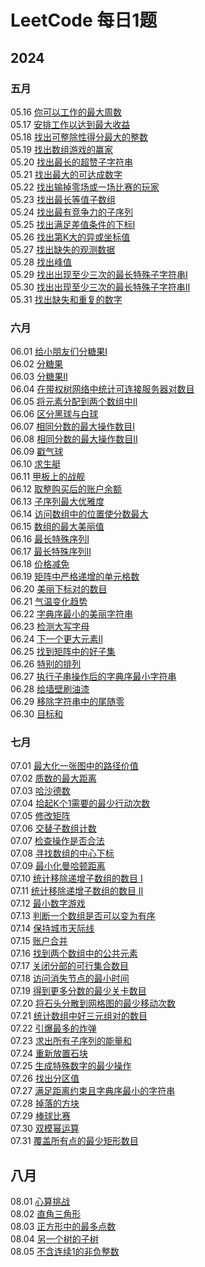 # LeetCode 每日1题

## 2024

### 五月

05.16 [你可以工作的最大周数](https://leetcode.cn/problems/maximum-number-of-weeks-for-which-you-can-work/description/?envType=daily-question&envId=2024-05-16)  
05.17 [安排工作以达到最大收益](https://leetcode.cn/problems/most-profit-assigning-work/description/?envType=daily-question&envId=2024-05-17)  
05.18 [找出可整除性得分最大的整数](https://leetcode.cn/problems/find-the-maximum-divisibility-score/description/?envType=daily-question&envId=2024-05-18)  
05.19 [找出数组游戏的赢家](https://leetcode.cn/problems/find-the-winner-of-an-array-game/description/?envType=daily-question&envId=2024-05-19)  
05.20 [找出最长的超赞子字符串](https://leetcode.cn/problems/find-longest-awesome-substring/description/?envType=daily-question&envId=2024-05-20)  
05.21 [找出最大的可达成数字](https://leetcode.cn/problems/find-the-maximum-achievable-number/description/?envType=daily-question&envId=2024-05-21)  
05.22 [找出输掉零场或一场比赛的玩家](https://leetcode.cn/problems/find-players-with-zero-or-one-losses/description/?envType=daily-question&envId=2024-05-22)  
05.23 [找出最长等值子数组](https://leetcode.cn/problems/find-the-longest-equal-subarray/description/?envType=daily-question&envId=2024-05-23)  
05.24 [找出最有竞争力的子序列](https://leetcode.cn/problems/find-the-most-competitive-subsequence/?envType=daily-question&envId=2024-05-25)  
05.25 [找出满足差值条件的下标I](https://leetcode.cn/problems/find-indices-with-index-and-value-difference-i/?envType=daily-question&envId=2024-05-25)  
05.26 [找出第K大的异或坐标值](https://leetcode.cn/problems/find-kth-largest-xor-coordinate-value/description/?envType=daily-question&envId=2024-05-26)  
05.27 [找出缺失的观测数据](https://leetcode.cn/problems/find-missing-observations/description/?envType=daily-question&envId=2024-05-27)    
05.28 [找出峰值](https://leetcode.cn/problems/find-the-peaks/description/?envType=daily-question&envId=2024-05-28)  
05.29 [找出出现至少三次的最长特殊子字符串Ⅰ](https://leetcode.cn/problems/find-longest-special-substring-that-occurs-thrice-i/description/?envType=daily-question&envId=2024-05-29)  
05.30 [找出出现至少三次的最长特殊子字符串Ⅱ](https://leetcode.cn/problems/find-longest-special-substring-that-occurs-thrice-ii/description/?envType=daily-question&envId=2024-05-30)  
05.31 [找出缺失和重复的数字](https://leetcode.cn/problems/find-missing-and-repeated-values/solutions/2792841/zhao-chu-que-shi-he-zhong-fu-de-shu-zi-b-zjw8/?envType=daily-question&envId=2024-05-31)

### 六月

06.01 [给小朋友们分糖果I](https://leetcode.cn/problems/distribute-candies-among-children-i/description/?envType=daily-question&envId=2024-06-01)  
06.02 [分糖果](https://leetcode.cn/problems/distribute-candies/description/?envType=daily-question&envId=2024-06-02)  
06.03 [分糖果Ⅱ](https://leetcode.cn/problems/distribute-candies-to-people/description/?envType=daily-question&envId=2024-06-03)  
06.04 [在带权树网络中统计可连接服务器对数目](https://leetcode.cn/problems/count-pairs-of-connectable-servers-in-a-weighted-tree-network/description/?envType=daily-question&envId=2024-06-04)   
06.05 [将元素分配到两个数组中Ⅱ](https://leetcode.cn/problems/distribute-elements-into-two-arrays-ii/description/?envType=daily-question&envId=2024-06-05)  
06.06 [区分黑球与白球](https://leetcode.cn/problems/separate-black-and-white-balls/description/?envType=daily-question&envId=2024-06-06)  
06.07 [相同分数的最大操作数目I](https://leetcode.cn/problems/maximum-number-of-operations-with-the-same-score-i/description/?envType=daily-question&envId=2024-06-07)  
06.08 [相同分数的最大操作数目II](https://leetcode.cn/problems/maximum-number-of-operations-with-the-same-score-ii/?envType=daily-question&envId=2024-06-08)  
06.09 [戳气球](https://leetcode.cn/problems/burst-balloons/?envType=daily-question&envId=2024-06-09)  
06.10 [求生艇](https://leetcode.cn/problems/boats-to-save-people/description/?envType=daily-question&envId=2024-06-10)  
06.11 [甲板上的战舰](https://leetcode.cn/problems/battleships-in-a-board/description/?envType=daily-question&envId=2024-06-11)  
06.12 [取整购买后的账户余额](https://leetcode.cn/problems/account-balance-after-rounded-purchase/description/?envType=daily-question&envId=2024-06-12)    
06.13 [子序列最大优雅度](https://leetcode.cn/problems/maximum-elegance-of-a-k-length-subsequence/description/?envType=daily-question&envId=2024-06-13)    
06.14 [访问数组中的位置使分数最大](https://leetcode.cn/problems/visit-array-positions-to-maximize-score/?envType=daily-question&envId=2024-06-14)  
06.15 [数组的最大美丽值](https://leetcode.cn/problems/maximum-beauty-of-an-array-after-applying-operation/description/?envType=daily-question&envId=2024-06-15)  
06.16 [最长特殊序列I](https://leetcode.cn/problems/longest-uncommon-subsequence-i/description/?envType=daily-question&envId=2024-06-16)  
06.17 [最长特殊序列Ⅱ](https://leetcode.cn/problems/longest-uncommon-subsequence-ii/description/?envType=daily-question&envId=2024-06-17)  
06.18 [价格减免](https://leetcode.cn/problems/apply-discount-to-prices/description/?envType=daily-question&envId=2024-06-18)  
06.19 [矩阵中严格递增的单元格数](https://leetcode.cn/problems/maximum-strictly-increasing-cells-in-a-matrix/description/?envType=daily-question&envId=2024-06-19)  
06.20 [美丽下标对的数目](https://leetcode.cn/problems/number-of-beautiful-pairs/description/?envType=daily-question&envId=2024-06-20)  
06.21 [气温变化趋势](https://leetcode.cn/problems/6CE719/description/?envType=daily-question&envId=2024-06-21)  
06.22 [字典序最小的美丽字符串](https://leetcode.cn/problems/lexicographically-smallest-beautiful-string/description/?envType=daily-question&envId=2024-06-22)  
06.23 [检测大写字母](https://leetcode.cn/problems/detect-capital/?envType=daily-question&envId=2024-06-23)  
06.24 [下一个更大元素Ⅱ](https://leetcode.cn/problems/next-greater-element-ii/?envType=daily-question&envId=2024-06-24)  
06.25 [找到矩阵中的好子集](https://leetcode.cn/problems/find-a-good-subset-of-the-matrix/description/?envType=daily-question&envId=2024-06-25)   
06.26 [特别的排列](https://leetcode.cn/problems/special-permutations/description/?envType=daily-question&envId=2024-06-26)  
06.27 [执行子串操作后的字典序最小字符串](https://leetcode.cn/problems/lexicographically-smallest-string-after-substring-operation/description/?envType=daily-question&envId=2024-06-27)  
06.28 [给墙壁刷油漆](https://leetcode.cn/problems/painting-the-walls/description/?envType=daily-question&envId=2024-06-28)  
06.29 [移除字符串中的尾随零](https://leetcode.cn/problems/remove-trailing-zeros-from-a-string/description/?envType=daily-question&envId=2024-06-29)  
06.30 [目标和](https://leetcode.cn/problems/target-sum/description/?envType=daily-question&envId=2024-06-30)

### 七月

07.01 [最大化一张图中的路径价值](https://leetcode.cn/problems/maximum-path-quality-of-a-graph/description/?envType=daily-question&envId=2024-07-01)  
07.02 [质数的最大距离](https://leetcode.cn/problems/maximum-prime-difference/description/?envType=daily-question&envId=2024-07-02)  
07.03 [哈沙德数](https://leetcode.cn/problems/harshad-number/?envType=daily-question&envId=2024-07-03)  
07.04 [拾起K个1需要的最少行动次数](https://leetcode.cn/problems/minimum-moves-to-pick-k-ones/description/?envType=daily-question&envId=2024-07-04)  
07.05 [修改矩阵](https://leetcode.cn/problems/modify-the-matrix/description/?envType=daily-question&envId=2024-07-05)  
07.06 [交替子数组计数](https://leetcode.cn/problems/count-alternating-subarrays/description/?envType=daily-question&envId=2024-07-06)  
07.07 [检查操作是否合法](https://leetcode.cn/problems/check-if-move-is-legal/description/?envType=daily-question&envId=2024-07-07)  
07.08 [寻找数组的中心下标](https://leetcode.cn/problems/find-pivot-index/description/?envType=daily-question&envId=2024-07-09)  
07.09 [最小化曼哈顿距离](https://leetcode.cn/problems/minimize-manhattan-distances/description/?envType=daily-question&envId=2024-07-09)  
07.10 [统计移除递增子数组的数目 I](https://leetcode.cn/problems/count-the-number-of-incremovable-subarrays-i/description/?envType=daily-question&envId=2024-07-10)  
07.11 [统计移除递增子数组的数目 Ⅱ](https://leetcode.cn/problems/count-the-number-of-incremovable-subarrays-ii/description/?envType=daily-question&envId=2024-07-11)  
07.12 [最小数字游戏](https://leetcode.cn/problems/minimum-number-game/description/?envType=daily-question&envId=2024-07-12)  
07.13 [判断一个数组是否可以变为有序](https://leetcode.cn/problems/find-if-array-can-be-sorted/?envType=daily-question&envId=2024-07-13)  
07.14 [保持城市天际线](https://leetcode.cn/problems/max-increase-to-keep-city-skyline/?envType=daily-question&envId=2024-07-14)  
07.15 [账户合并](https://leetcode.cn/problems/accounts-merge/?envType=daily-question&envId=2024-07-15)  
07.16 [找到两个数组中的公共元素](https://leetcode.cn/problems/find-common-elements-between-two-arrays/?envType=daily-question&envId=2024-07-16)  
07.17 [关闭分部的可行集合数目](https://leetcode.cn/problems/number-of-possible-sets-of-closing-branches/?envType=daily-question&envId=2024-07-17)  
07.18 [访问消失节点的最小时间](https://leetcode.cn/problems/minimum-time-to-visit-disappearing-nodes/description/?envType=daily-question&envId=2024-07-18)  
07.19 [得到更多分数的最少关卡数目](https://leetcode.cn/problems/minimum-levels-to-gain-more-points/?envType=daily-question&envId=2024-07-19)  
07.20 [将石头分散到网格图的最少移动次数](https://leetcode.cn/problems/minimum-moves-to-spread-stones-over-grid/?envType=daily-question&envId=2024-07-20)  
07.21 [统计数组中好三元组对的数目](https://leetcode.cn/problems/count-good-triplets-in-an-array/?envType=daily-question&envId=2024-07-21)  
07.22 [引爆最多的炸弹](https://leetcode.cn/problems/detonate-the-maximum-bombs/?envType=daily-question&envId=2024-07-22)  
07.23 [求出所有子序列的能量和](https://leetcode.cn/problems/find-the-sum-of-subsequence-powers/?envType=daily-question&envId=2024-07-23)  
07.24 [重新放置石块](https://leetcode.cn/problems/relocate-marbles/description/?envType=daily-question&envId=2024-07-24)  
07.25 [生成特殊数字的最少操作](https://leetcode.cn/problems/minimum-operations-to-make-a-special-number/?envType=daily-question&envId=2024-07-25)  
07.26 [找出分区值](https://leetcode.cn/problems/find-the-value-of-the-partition/?envType=daily-question&envId=2024-07-26)  
07.27 [满足距离约束且字典序最小的字符串](https://leetcode.cn/problems/lexicographically-smallest-string-after-operations-with-constraint/?envType=daily-question&envId=2024-07-27)  
07.28 [掉落的方块](https://leetcode.cn/problems/falling-squares/?envType=daily-question&envId=2024-07-28)  
07.29 [棒球比赛](https://leetcode.cn/problems/baseball-game/?envType=daily-question&envId=2024-07-29)  
07.30 [双模幂运算](https://leetcode.cn/problems/double-modular-exponentiation/?envType=daily-question&envId=2024-07-30)  
07.31 [覆盖所有点的最少矩形数目](https://leetcode.cn/problems/minimum-rectangles-to-cover-points/?envType=daily-question&envId=2024-07-31)

## 八月

08.01 [心算挑战](https://leetcode.cn/problems/uOAnQW/?envType=daily-question&envId=2024-08-01)  
08.02 [直角三角形](https://leetcode.cn/problems/right-triangles/?envType=daily-question&envId=2024-08-02)  
08.03 [正方形中的最多点数](https://leetcode.cn/problems/maximum-points-inside-the-square/?envType=daily-question&envId=2024-08-03)  
08.04 [另一个树的子树](https://leetcode.cn/problems/subtree-of-another-tree/?envType=daily-question&envId=2024-08-04)  
08.05 [不含连续1的非负整数](https://leetcode.cn/problems/non-negative-integers-without-consecutive-ones/?envType=daily-question&envId=2024-08-05)  